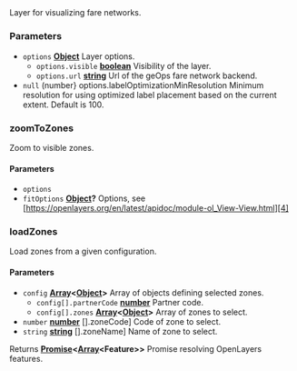 <!-- Generated by documentation.js. Update this documentation by updating the source code. -->

## 

Layer for visualizing fare networks.

### Parameters

-   `options` **[Object][1]** Layer options.
    -   `options.visible` **[boolean][2]** Visibility of the layer.
    -   `options.url` **[string][3]** Url of the geOps fare network backend.
-   `null`  (number} options.labelOptimizationMinResolution Minimum resolution for
      using optimized label placement based on the current extent. Default is 100.

### zoomToZones

Zoom to visible zones.

#### Parameters

-   `options`  
-   `fitOptions` **[Object][1]?** Options,
      see [https://openlayers.org/en/latest/apidoc/module-ol_View-View.html][4]

### loadZones

Load zones from a given configuration.

#### Parameters

-   `config` **[Array][5]&lt;[Object][1]>** Array of objects defining selected zones.
    -   `config[].partnerCode` **[number][6]** Partner code.
    -   `config[].zones` **[Array][5]&lt;[Object][1]>** Array of zones to select.
-   `number` **[number][6]** \[].zoneCode] Code of zone to select.
-   `string` **[string][3]** \[].zoneName] Name of zone to select.

Returns **[Promise][7]&lt;[Array][5]&lt;Feature>>** Promise resolving OpenLayers features.

[1]: https://developer.mozilla.org/docs/Web/JavaScript/Reference/Global_Objects/Object

[2]: https://developer.mozilla.org/docs/Web/JavaScript/Reference/Global_Objects/Boolean

[3]: https://developer.mozilla.org/docs/Web/JavaScript/Reference/Global_Objects/String

[4]: https://openlayers.org/en/latest/apidoc/module-ol_View-View.html

[5]: https://developer.mozilla.org/docs/Web/JavaScript/Reference/Global_Objects/Array

[6]: https://developer.mozilla.org/docs/Web/JavaScript/Reference/Global_Objects/Number

[7]: https://developer.mozilla.org/docs/Web/JavaScript/Reference/Global_Objects/Promise
